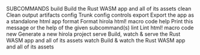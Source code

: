SUBCOMMANDS
    build     Build the Rust WASM app and all of its assets
    clean     Clean output artifacts
    config    Trunk config controls
    export    Export the app as a standalone html app
    format    Format hirola html! macro code
    help      Print this message or the help of the given subcommand(s)
    lint      Lint html! macro code
    new       Generate a new hirola project
    serve     Build, watch & serve the Rust WASM app and all of its assets
    watch     Build & watch the Rust WASM app and all of its assets